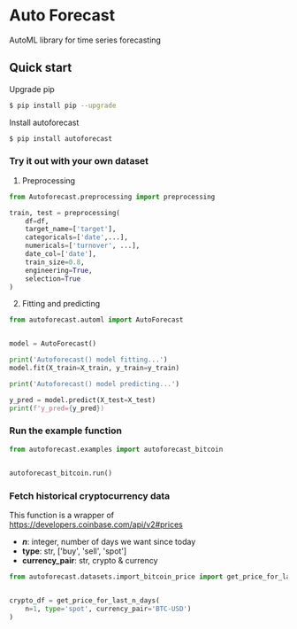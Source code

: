 # Auto Forecast

AutoML library for time series forecasting

## Quick start

Upgrade pip
```bash
$ pip install pip --upgrade
```

Install autoforecast
```bash
$ pip install autoforecast
```


### Try it out with your own dataset

1. Preprocessing

```python
from Autoforecast.preprocessing import preprocessing

train, test = preprocessing(
    df=df,
    target_name=['target'],
    categoricals=['date',...],
    numericals=['turnover', ...],
    date_col=['date'],
    train_size=0.8,
    engineering=True,
    selection=True
)
```

2. Fitting and predicting

```python
from autoforecast.automl import AutoForecast


model = AutoForecast()

print('Autoforecast() model fitting...')
model.fit(X_train=X_train, y_train=y_train)

print('Autoforecast() model predicting...')

y_pred = model.predict(X_test=X_test)
print(f'y_pred={y_pred})
```


### Run the example function

```python
from autoforecast.examples import autoforecast_bitcoin


autoforecast_bitcoin.run()
```


### Fetch historical cryptocurrency data

This function is a wrapper of https://developers.coinbase.com/api/v2#prices
* ***n***: integer, number of days we want since today
* **type**: str, ['buy', 'sell', 'spot']
* **currency_pair**: str, crypto & currency

```python
from autoforecast.datasets.import_bitcoin_price import get_price_for_last_n_days


crypto_df = get_price_for_last_n_days(
    n=1, type='spot', currency_pair='BTC-USD')
)
```